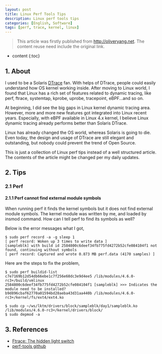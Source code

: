 ```yaml
---
layout: post
title: Linux Perf Tools Tips
description: Linux perf tools tips
categories: [English, Software]
tags: [perf, trace, kernel, linux]
---
```


>This article was firstly published from <http://oliveryang.net>. The content reuse need include the original link.

* content
{:toc}

## 1. About

I used to be a Solaris [DTrace](https://en.wikipedia.org/wiki/DTrace) fan. With helps of DTrace, people could easily understand how OS kernel working inside.
After moving to Linux world, I found that Linux has a rich set of features related to dynamic tracing, like perf, ftrace, systemtap, kprobe, uprobe, tracepoint, eBPF...and so on.

At beginning, I did see the big gaps in Linux kernel dynamic tracing area. However, more and more new features got integrated into Linux recent years.
Especially, with eBPF available in Linux 4.x kernel, I believe Linux dynamic tracing already performs better than Solaris DTrace.

Linux has already changed the OS world, whereas Solaris is going to die.
Even today, the design and usage of DTrace are still elegant and outstanding, but nobody could prevent the trend of Open Source.

This is just a collection of Linux perf tips instead of a well structured article. The contents of the article might be changed per my daily updates.

## 2. Tips

### 2.1 Perf

#### 2.1.1 Perf cannot find external module symbols

When running perf it finds the kernel symbols but it does not find external module symbols. The kernel module was written by me, and loaded by insmod command.
How can I tell perf to find its symbols as well?

Below is the error messages what I got,

	$ sudo perf record -a -g sleep 1
	[ perf record: Woken up 3 times to write data ]
	[sampleblk] with build id 2584800c6deef34fb775fd4272b52cfe084104f1 not found, continuing without symbols
	[ perf record: Captured and wrote 0.873 MB perf.data (4170 samples) ]

Here are the steps to fix the problem,

	$ sudo perf buildid-list
	c7e7169b12d54db66ebe1c7f256e60dc3e9d4ee5 /lib/modules/4.6.0-rc3+/build/vmlinux
	2584800c6deef34fb775fd4272b52cfe084104f1 [sampleblk] >>> Indicates the module need to be installed?
	b9d896cbaf62770a01594bd28aeba43d31aa440b /lib/modules/4.6.0-rc3+/kernel/fs/ext4/ext4.ko

	$ sudo cp ~/ws/lktm/drivers/block/sampleblk/day1/sampleblk.ko /lib/modules/4.6.0-rc3+/kernel/drivers/block/
	$ sudo depmod -a

## 3. References

* [Ftrace: The hidden light switch](http://lwn.net/Articles/608497)
* [perf-tools github](https://github.com/brendangregg/perf-tools)

